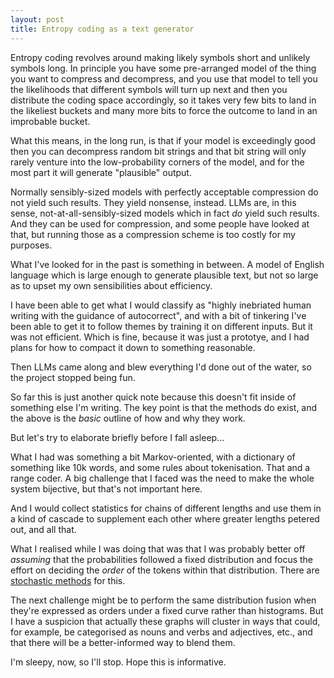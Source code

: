 ```yaml
---
layout: post
title: Entropy coding as a text generator
---
```

Entropy coding revolves around making likely symbols short and unlikely symbols long.
In principle you have some pre-arranged model of the thing you want to compress and decompress,
and you use that model to tell you the likelihoods that different symbols will turn up next and then you distribute the coding space accordingly,
so it takes very few bits to land in the likeliest buckets and many more bits to force the outcome to land in an improbable bucket.

What this means, in the long run, is that if your model is exceedingly good then you can decompress random bit strings and that bit string will only
rarely venture into the low-probability corners of the model, and for the most part it will generate "plausible" output.

Normally sensibly-sized models with perfectly acceptable compression do not yield such results.  They yield nonsense, instead.
LLMs are, in this sense, not-at-all-sensibly-sized models which in fact _do_ yield such results.
And they can be used for compression, and some people have looked at that, but running those as a compression scheme is too costly for my purposes.

What I've looked for in the past is something in between.  A model of English language which is large enough to generate plausible text, but not so large as to upset my own sensibilities about efficiency.

I have been able to get what I would classify as "highly inebriated human writing with the guidance of autocorrect",
and with a bit of tinkering I've been able to get it to follow themes by training it on different inputs.
But it was not efficient.  Which is fine, because it was just a prototye, and I had plans for how to compact it down to something reasonable.

Then LLMs came along and blew everything I'd done out of the water, so the project stopped being fun.

So far this is just another quick note because this doesn't fit inside of something else I'm writing.  The key point is that the methods do exist, and the above is the _basic_ outline of how and why they work.

But let's try to elaborate briefly before I fall asleep...

What I had was something a bit Markov-oriented, with a dictionary of something like 10k words, and some rules about tokenisation.
That and a range coder.
A big challenge that I faced was the need to make the whole system bijective, but that's not important here.

And I would collect statistics for chains of different lengths and use them in a kind of cascade to supplement each other where greater lengths petered out, and all that.

What I realised while I was doing that was that I was probably better off _assuming_ that the probabilities followed a fixed distribution
and focus the effort on deciding the _order_ of the tokens within that distribution.  There are [stochastic methods](/stochastic-sorting/) for this.

The next challenge might be to perform the same distribution fusion when they're expressed as orders under a fixed curve rather than histograms.
But I have a suspicion that actually these graphs will cluster in ways that could, for example, be categorised as nouns and verbs and adjectives, etc., and that there will be a better-informed way to blend them.

I'm sleepy, now, so I'll stop.  Hope this is informative.
